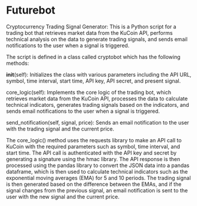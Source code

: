 # Futurebot
Cryptocurrency Trading Signal Generator:
This is a Python script for a trading bot that retrieves market data from the KuCoin API, performs technical analysis on the data to generate trading signals, and sends email notifications to the user when a signal is triggered. 

The script is defined in a class called cryptobot which has the following methods:

__init__(self): Initializes the class with various parameters including the API URL, symbol, time interval, start time, API key, API secret, and present signal.

core_logic(self): Implements the core logic of the trading bot, which retrieves market data from the KuCoin API, processes the data to calculate technical indicators, generates trading signals based on the indicators, and sends email notifications to the user when a signal is triggered.

send_notification(self, signal, price): Sends an email notification to the user with the trading signal and the current price.

The core_logic() method uses the requests library to make an API call to KuCoin with the required parameters such as symbol, time interval, and start time. The API call is authenticated with the API key and secret by generating a signature using the hmac library. The API response is then processed using the pandas library to convert the JSON data into a pandas dataframe, which is then used to calculate technical indicators such as the exponential moving averages (EMA) for 5 and 10 periods. The trading signal is then generated based on the difference between the EMAs, and if the signal changes from the previous signal, an email notification is sent to the user with the new signal and the current price.

